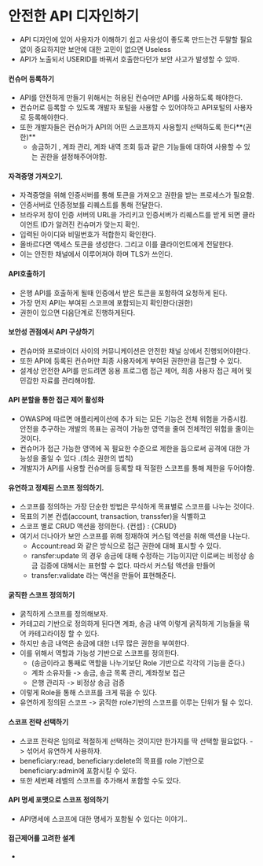 # 안전한 API 디자인하기

- API 디자인에 있어 사용자가 이해하기 쉽고 사용성이 좋도록 만드는건 두말할 필요 없이 중요하지만 보안에 대한 고민이 없으면 Useless
- API가 노출되서 USERID를 바꿔서 호출한다던가 보안 사고가 발생할 수 있따.



#### 컨슈머 등록하기

- API를 안전하게 만들기 위해서는 허용된 컨슈머만 API를 사용하도록 해야한다.
- 컨슈머로 등록할 수 있도록 개발자 포털을 사용할 수 있어야하고 API포털의 사용자로 등록해야한다.
- 또한 개발자들은 컨슈머가 API의 어떤 스코프까지 사용할지 선택하도록 한다**(권한)**
  - 송금하기 , 계좌 관리, 계좌 내역 조회 등과 같은 기능들에 대하여 사용할 수 있는 권한을 설정해주어야함.



#### 자격증명 가져오기.

- 자격증명을 위해 인증서버를 통해 토큰을 가져오고 권한을 받는 프로세스가 필요함.
- 인증서버로 인증정보를 리퀘스트를 통해 전달한다.
- 브라우저 창이 인증 서버의 URL을 가리키고 인증서버가 리퀘스트를 받게 되면 클라이언트 ID가 알려진 컨슈머가 맞는지 확인.
- 입력된 아이디와 비밀번호가 적합한지 확인한다.
- 올바르다면 액세스 토큰을 생성한다. 그리고 이를 클라이언트에게 전달한다.
- 이는 안전한 채널에서 이루어져야 하며 TLS가 쓰인다.



#### API호출하기

- 은행 API를 호출하게 될때 인증에서 받은 토큰을 포함하여 요청하게 된다.
- 가장 먼저 API는 부여된 스코프에 포함되는지 확인한다(권한)
- 권한이 있으면 다음단계로 진행하게된다.



#### 보안성 관점에서 API 구상하기

- 컨슈머와 프로바이더 사이의 커뮤니케이션은 안전한 채널 상에서 진행되어야한다.
- 또한 API에 등록된 컨슈머만 최종 사용자에게 부여된 권한만큼 접근할 수 있다.
- 설계상 안전한 API를 만드려면 응용 프로그램 접근 제어, 최종 사용자 접근 제어 및 민감한 자료를 관리해야함.



#### API 분할을 통한 접근 제어 활성화

- OWASP에 따르면 애플리케이션에 추가 되는 모든 기능은 전체 위험을 가중시킴. 안전을 추구하는 개발의 목표는 공격이 가능한 영역을 줄여 전체적인 위험을 줄이는 것이다.
- 컨슈머가 접근 가능한 영역에 꼭 필요한 수준으로 제한을 둠으로써 공격에 대한 가능성을 줄일 수 있다 .(최소 권한의 법칙)
- 개발자가 API를 사용할 컨슈머를 등록할 때 적절한 스코프를 통해 제한을 두어야함.



#### 유연하고 정제된 스코프 정의하기.

- 스코프를 정의하는 가장 단순한 방법은 무식하게 목표별로 스코프를 나누는 것이다.
- 목표의 기본 컨셉(account, transaction, transsfer)을 식별하고
- 스코프 별로 CRUD 액션을 정의한다. {컨셉} : {CRUD}
- 여기서 더나아가 보안 스코프를 위해 정재하여 커스텀 액션을 취해 액션을 나눈다.
  - Account:read 와 같은 방식으로 접근 권한에 대해 표시할 수 있다.
  - ransfer:update 의 경우 송금에 대해 수정하는 기능이지만 이로써는 비정상 송금 검증에 대해서는 표현할 수 없다. 따라서 커스텀 액션을 만들어
  - transfer:validate 라는 액션을 만들어 표현해준다.



#### 굵직한 스코프 정의하기

- 굵직하게 스코프를 정의해보자.
- 카테고리 기반으로 정의하게 된다면 계좌, 송금 내역 이렇게 굵직하게 기능들을 묶어 카테고라이징 할 수 있다.
- 하지만 송금 내역은 송금에 대한 너무 많은 권한을 부여한다.
- 이를 위해서 역할과 가능성 기반으로 스코프를 정의한다.
  - (송금이라고 통째로 역할을 나누기보단 Role 기반으로 각각의 기능을 준다.)
  - 계좌 소유자들 -> 송금, 송금 목록 관리, 계좌정보 접근
  - 은행 관리자 -> 비정상 송금 검증
- 이렇게 Role을 통해 스코프를 크게 묶을 수 있다.
- 유연하게 정의된 스코프 -> 굵직한 role기반의 스코프를 이루는 단위가 될 수 있다.





#### 스코프 전략 선택하기

- 스코프 전략은 임의로 적절하게 선택하는 것이지만 한가지를 딱 선택할 필요없다. -> 섞어서 유연하게 사용하자.
- beneficiary:read, beneficiary:delete의 목표를 role 기반으로 beneficiary:admin에 포함시킬 수 있다. 
- 또한 세번째 레벨의 스코프를 추가해서 포함할 수도 있다.



#### API 명세 포맷으로 스코프 정의하기

- API명세에 스코프에 대한 명세가 포함될 수 있다는 이야기..



#### 접근제어를 고려한 설계

- 



